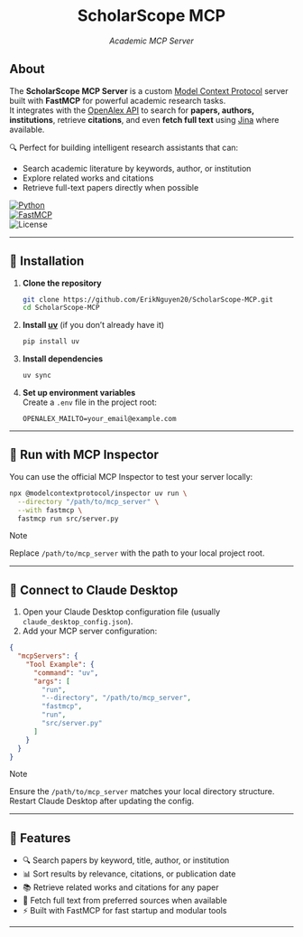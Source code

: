 <div align="center">

# **ScholarScope MCP**

_Academic MCP Server_

</div>


## **About**

The **ScholarScope MCP Server** is a custom [Model Context Protocol](https://modelcontextprotocol.io/) server built with **FastMCP** for powerful academic research tasks.  
It integrates with the [OpenAlex API](https://openalex.org/) to search for **papers, authors, institutions**, retrieve **citations**, and even **fetch full text** using [Jina](https://jina.ai/) where available.

🔍 Perfect for building intelligent research assistants that can:  
- Search academic literature by keywords, author, or institution  
- Explore related works and citations  
- Retrieve full-text papers directly when possible  

[![Python](https://img.shields.io/badge/Python-3.13+-blue?style=for-the-badge&logo=python)](https://www.python.org/)  
[![FastMCP](https://img.shields.io/badge/Backend-FastMCP-orange?style=for-the-badge&logo=modelcontextprotocol)](https://github.com/modelcontextprotocol/fastmcp)  
![License](https://img.shields.io/badge/license-MIT-green?style=for-the-badge)  

---

## 🚀 **Installation**

1. **Clone the repository**  
   ```bash
   git clone https://github.com/ErikNguyen20/ScholarScope-MCP.git
   cd ScholarScope-MCP
   ```

2. **Install [uv](https://docs.astral.sh/uv/)** (if you don’t already have it)  
   ```bash
   pip install uv
   ```

3. **Install dependencies**  
   ```bash
   uv sync
   ```

4. **Set up environment variables**  
   Create a `.env` file in the project root:  
   ```env
   OPENALEX_MAILTO=your_email@example.com
   ```

---

## 🧪 **Run with MCP Inspector**

You can use the official MCP Inspector to test your server locally:

```bash
npx @modelcontextprotocol/inspector uv run \
  --directory "/path/to/mcp_server" \
  --with fastmcp \
  fastmcp run src/server.py
```
> [!Note]
> Replace `/path/to/mcp_server` with the path to your local project root.

---

## 💬 **Connect to Claude Desktop**

1. Open your Claude Desktop configuration file (usually `claude_desktop_config.json`).  
2. Add your MCP server configuration:

```json
{
  "mcpServers": {
    "Tool Example": {
      "command": "uv",
      "args": [
        "run",
        "--directory", "/path/to/mcp_server",
        "fastmcp",
        "run",
        "src/server.py"
      ]
    }
  }
}
```

> [!Note]
> Ensure the `/path/to/mcp_server` matches your local directory structure.  
> Restart Claude Desktop after updating the config.

---

## 🧭 **Features**

- 🔍 Search papers by keyword, title, author, or institution  
- 📊 Sort results by relevance, citations, or publication date  
- 📚 Retrieve related works and citations for any paper  
- 📄 Fetch full text from preferred sources when available  
- ⚡ Built with FastMCP for fast startup and modular tools  

---
